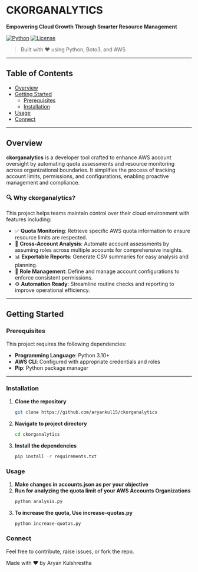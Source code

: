 # CKORGANALYTICS

**Empowering Cloud Growth Through Smarter Resource Management**

[![Python](https://img.shields.io/badge/Python-3.10+-blue.svg)](https://www.python.org/)
[![License](https://img.shields.io/badge/License-MIT-green.svg)](https://opensource.org/licenses/MIT)

> Built with ❤️ using Python, Boto3, and AWS

---

## Table of Contents

- [Overview](#overview)
- [Getting Started](#getting-started)
  - [Prerequisites](#prerequisites)
  - [Installation](#installation)
- [Usage](#usage)
- [Connect](#connect)

---

## Overview

**ckorganalytics** is a developer tool crafted to enhance AWS account oversight by automating quota assessments and resource monitoring across organizational boundaries. It simplifies the process of tracking account limits, permissions, and configurations, enabling proactive management and compliance.

### 🔍 Why ckorganalytics?

This project helps teams maintain control over their cloud environment with features including:

- ✅ **Quota Monitoring**: Retrieve specific AWS quota information to ensure resource limits are respected.
- 🔄 **Cross-Account Analysis**: Automate account assessments by assuming roles across multiple accounts for comprehensive insights.
- 📊 **Exportable Reports**: Generate CSV summaries for easy analysis and planning.
- 🔐 **Role Management**: Define and manage account configurations to enforce consistent permissions.
- ⚙️ **Automation Ready**: Streamline routine checks and reporting to improve operational efficiency.

---

## Getting Started

### Prerequisites

This project requires the following dependencies:

- **Programming Language**: Python 3.10+
- **AWS CLI**: Configured with appropriate credentials and roles
- **Pip**: Python package manager

---

### Installation

1. **Clone the repository**
   ```bash
   git clone https://github.com/aryankul15/ckorganalytics
2. **Navigate to project directory**
   ```bash
   cd ckorganalytics
3. **Install the dependencies**
     ```bash
     pip install -r requirements.txt

### Usage


1. **Make changes in accounts.json as per your objective**
2. **Run for analyzing the quota limit of your AWS Accounts Organizations**
   ```bash
   python analysis.py
3. **To increase the quota, Use increase-quotas.py**
   ```bash
   python increase-quotas.py

### Connect
Feel free to contribute, raise issues, or fork the repo.

Made with ❤️ by Aryan Kulshrestha
